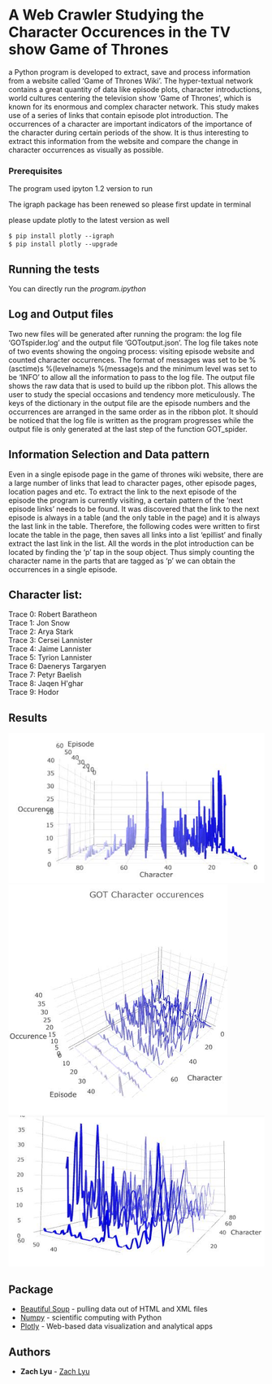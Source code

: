 # A Web Crawler Studying the Character Occurences in the TV show Game of Thrones

a Python program is developed to extract, save and process information from a website called ‘Game of Thrones Wiki’. The hyper-textual network contains a great quantity of data like episode plots, character introductions, world cultures centering the television show ‘Game of Thrones’, which is known for its enormous and complex character network. This study makes use of a series of links that contain episode plot introduction. The occurrences of a character are important indicators of the importance of the character during certain periods of the show. It is thus interesting to extract this information from the website and compare the change in character occurrences as visually as possible.


### Prerequisites

The program used ipyton 1.2 version to run

The igraph package has been renewed so please first update in terminal

please update plotly to the latest version as well

```
$ pip install plotly --igraph
$ pip install plotly --upgrade
```

## Running the tests

You can directly run the _program.ipython_


## Log and Output files

Two new files will be generated after running the program: the log file ‘GOTspider.log’ and the output file ‘GOToutput.json’. The log file takes note of two events showing the ongoing process: visiting episode website and counted character occurrences. The format of messages was set to be %(asctime)s %(levelname)s %(message)s and the minimum level was set to be ‘INFO’ to allow all the information to pass to the log file. The output file shows the raw data that is used to build up the ribbon plot. This allows the user to study the special occasions and tendency more meticulously. The keys of the dictionary in the output file are the episode numbers and the occurrences are arranged in the same order as in the ribbon plot. It should be noticed that the log file is written as the program progresses while the output file is only generated at the last step of the function GOT_spider.

## Information Selection and Data pattern

Even in a single episode page in the game of thrones wiki website, there are a large number of links that lead to character pages, other episode pages, location pages and etc. To extract the link to the next episode of the episode the program is currently visiting, a certain pattern of the ‘next episode links’ needs to be found. It was discovered that the link to the next episode is always in a table (and the only table in the page) and it is always the last link in the table. Therefore, the following codes were written to first locate the table in the page, then saves all links into a list ‘epillist’ and finally extract the last link in the list.
All the words in the plot introduction can be located by finding the ‘p’ tap in the soup object. Thus simply counting the character name in the parts that are tagged as ‘p’ we can obtain the occurrences in a single episode.


## Character list:
Trace 0: Robert Baratheon  
Trace 1: Jon Snow  
Trace 2: Arya Stark  
Trace 3: Cersei Lannister  
Trace 4: Jaime Lannister  
Trace 5: Tyrion Lannister  
Trace 6: Daenerys Targaryen  
Trace 7: Petyr Baelish  
Trace 8: Jaqen H'ghar  
Trace 9: Hodor  

## Results

![](https://github.com/bijiuni/GOT_character/blob/master/result1.jpg)
![](https://github.com/bijiuni/GOT_character/blob/master/result2.jpg)
![](https://github.com/bijiuni/GOT_character/blob/master/result3.jpg)

## Package

* [Beautiful Soup](https://www.crummy.com/software/BeautifulSoup/bs4/doc/) - pulling data out of HTML and XML files
* [Numpy](http://www.numpy.org/) - scientific computing with Python
* [Plotly](https://plot.ly/) - Web-based data visualization and analytical apps

## Authors

* **Zach Lyu**  - [Zach Lyu](https://github.com/bijiuni?tab=repositories)
